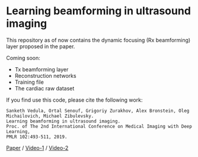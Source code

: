 # Learning beamforming in ultrasound imaging

This repository as of now contains the dynamic focusing (Rx beamforming) layer proposed in the paper.

Coming soon:

- Tx beamforming layer
- Reconstruction networks
- Training file
- The cardiac raw dataset


If you find use this code, please cite the following work:

```
Sanketh Vedula, Ortal Senouf, Grigoriy Zurakhov, Alex Bronstein, Oleg Michailovich, Michael Zibulevsky.
Learning beamforming in ultrasound imaging.
Proc. of The 2nd International Conference on Medical Imaging with Deep Learning,
PMLR 102:493-511, 2019.
```
[Paper](http://proceedings.mlr.press/v102/vedula19a) / [Video-1](https://www.youtube.com/watch?v=nGUrqDa7YXU) / [Video-2](https://www.youtube.com/watch?v=GllDQv7L1zk&t=240s)
